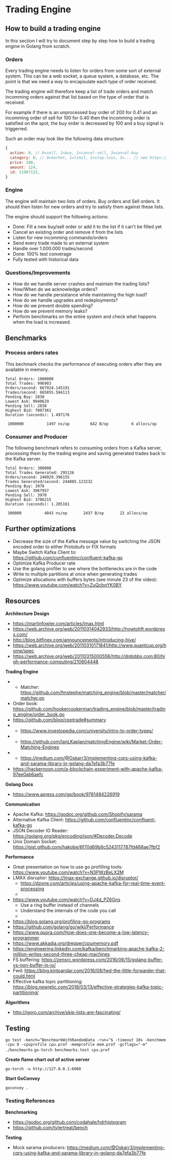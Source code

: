 # Trading Engine

## How to build a trading engine
In this section I will try to document step by step how to build a trading engine in Golang from scratch.

### Orders 
Every trading engine needs to listen for orders from some sort of external system. This can be a web socket, a queue system, a database, etc.
The point is that we need a way to encapsulate each type of order received.

The trading engine will therefore keep a list of trade orders and match incomming orders against that list based on the type of order that is received.

For example if there is an unprocessed buy order of 200 for 0.41 and an incomming order of sell for 100 for 0.40 then the incomming order is satisfied on the spot, the buy order is decreased by 100 and a buy signal is triggerred.

Such an order may look like the following data structure:
```js
{
  action: 0, // 0=sell, 1=buy, 2=cancel-sell, 3=cancel-buy
  category: 0, // 0=market, 1=limit, 2=stop-loss, 3=... // see https://www.investopedia.com/university/intro-to-order-types/ for other possible types
  price: 100,
  amount: 124,
  id: 51987123,
}
```

### Engine

The engine will maintain two lists of orders. Buy orders and Sell orders.
It should then listen for new orders and try to satisfy them against these lists.

The engine should support the following actions:
- Done: Fill a new buy/sell order or add it to the list if it can't be filled yet
- Cancel an existing order and remove it from the lists
- Listen for new incomming commands/orders
- Send every trade made to an external system
- Handle over 1.000.000 trades/second
- Done: 100% test converage
- Fully tested with historical data

### Questions/Improvements
- How do we handle server crashes and maintain the trading lists?
- How/When do we acknowledge orders?
- How do we handle persistance while maintaining the high load?
- How do we handle upgrades and redeployments?
- How do we prevent double spending?
- How do we prevent memory leaks?
- Perform benchmarks on the entire system and check what happens when the load is increased.

## Benchmarks

### Process orders rates

This bechmark checks the performance of executing orders after they are available in memory.

```
Total Orders: 1000000
Total Trades: 996903
Orders/second: 667924.145191
Trades/second: 665855.584113
Pending Buy: 2838
Lowest Ask: 9940629
Pending Sell: 2838
Highest Bid: 7007361
Duration (seconds): 1.497176

 1000000	      1497 ns/op	     642 B/op	       6 allocs/op
```

### Consumer and Producer

The following benchmark refers to consuming orders from a Kafka server, processing them 
by the trading engine and saving generated trades back to the Kafka server.


```
Total Orders: 300000
Total Trades Generated: 295126
Orders/second: 248929.396155
Trades Generated/second: 244885.123232
Pending Buy: 3970
Lowest Ask: 3967957
Pending Sell: 3970
Highest Bid: 3706215
Duration (seconds): 1.205161

 300000          4043 ns/op       2437 B/op       22 allocs/op
```

## Further optimizations
- Decrease the size of the Kafka message value by switching the JSON encoded order to either Protobufs or FIX formats
- Maybe Switch Kafka Client to: https://github.com/confluentinc/confluent-kafka-go
- Optimize Kafka Producer rate
- Use the golang profiler to see where the bottlenecks are in the code
- Write to multiple partitions at once when generating trades
- Optimize allocations with buffers bytes (see minute 23 of the video): https://www.youtube.com/watch?v=ZuQcbqYK0BY

## Resources

**Architecture Design**
- https://martinfowler.com/articles/lmax.html
- https://web.archive.org/web/20110314042933/http://howtohft.wordpress.com/
- http://blog.bitfinex.com/announcements/introducing-hive/
- https://web.archive.org/web/20110310171841/http://www.quantcup.org/home/spec
- https://web.archive.org/web/20110315000556/http://drdobbs.com:80/high-performance-computing/210604448

**Trading Engine**
- * Matcher: https://github.com/fmstephe/matching_engine/blob/master/matcher/matcher.go
- Order book: https://github.com/hookercookerman/trading_engine/blob/master/trading_engine/order_book.go
- https://github.com/bloq/cpptrade#summary
- * https://www.investopedia.com/university/intro-to-order-types/ 
- * https://github.com/IanLKaplan/matchingEngine/wiki/Market-Order-Matching-Engines
- * https://medium.com/@Oskarr3/implementing-cqrs-using-kafka-and-sarama-library-in-golang-da7efa3b77fe
- https://hackernoon.com/a-blockchain-experiment-with-apache-kafka-97ee0ab6aefc

**Golang Docs**
- https://www.apress.com/gp/book/9781484226919

**Communication**
- Apache Kafka: https://godoc.org/github.com/Shopify/sarama
- Alternative Kafka Client: https://github.com/confluentinc/confluent-kafka-go
- JSON Decoder IO Reader: https://golang.org/pkg/encoding/json/#Decoder.Decode
- Unix Domain Socket: https://gist.github.com/hakobe/6f70d69b8c5243117787fd488ae7fbf2

**Performance**
- Great presentation on how to use go profilling tools: https://www.youtube.com/watch?v=N3PWzBeLX2M
- LMAX disruptor: https://lmax-exchange.github.io/disruptor/
  - https://dzone.com/articles/using-apache-kafka-for-real-time-event-processing
  - 
- https://www.youtube.com/watch?v=DJ4d_PZ6Gns
  - Use a ring buffer instead of channels
  - Understand the internals of the code you call
  - 
- https://blog.golang.org/profiling-go-programs
- https://github.com/golang/go/wiki/Performance
- https://www.quora.com/How-does-one-become-a-low-latency-programmer
- https://www.akkadia.org/drepper/cpumemory.pdf
- https://engineering.linkedin.com/kafka/benchmarking-apache-kafka-2-million-writes-second-three-cheap-machines
- FS buffering: https://zensrc.wordpress.com/2016/06/15/golang-buffer-vs-non-buffer-in-io/
- Fwd: https://blog.kintoandar.com/2016/08/fwd-the-little-forwarder-that-could.html
- Effective kafka topic partitioning: https://blog.newrelic.com/2018/03/13/effective-strategies-kafka-topic-partitioning/

**Algorithms**
- http://igoro.com/archive/skip-lists-are-fascinating/


## Testing

`go test -bench=^BenchmarkWithRandomData -run=^$ -timeout 10s -benchmem -cpu 8 -cpuprofile cpu.prof -memprofile mem.prof -gcflags="-m"  ./benchmarks`
`go-torch benchmarks.test cpu.prof`

**Create flame chart out of active server**
```
go-torch -u http://127.0.0.1:6060
```

**Start GoConvey**
```
goconvey .
```

### Testing References

**Benchmarking**
- https://godoc.org/github.com/codahale/hdrhistogram
- https://github.com/tylertreat/bench

**Testing**
- Mock sarama producers: https://medium.com/@Oskarr3/implementing-cqrs-using-kafka-and-sarama-library-in-golang-da7efa3b77fe